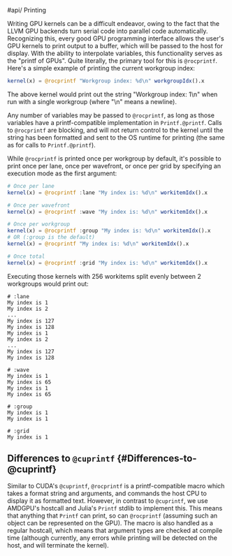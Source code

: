 
#api/ Printing

Writing GPU kernels can be a difficult endeavor, owing to the fact that the LLVM GPU backends turn serial code into parallel code automatically. Recognizing this, every good GPU programming interface allows the user&#39;s GPU kernels to print output to a buffer, which will be passed to the host for display. With the ability to interpolate variables, this functionality serves as the &quot;printf of GPUs&quot;. Quite literally, the primary tool for this is `@rocprintf`. Here&#39;s a simple example of printing the current workgroup index:

```julia
kernel(x) = @rocprintf "Workgroup index: %d\n" workgroupIdx().x
```


The above kernel would print out the string &quot;Workgroup index: 1\n&quot; when run with a single workgroup (where &quot;\n&quot; means a newline).

Any number of variables may be passed to `@rocprintf`, as long as those variables have a printf-compatible implementation in `Printf.@printf`. Calls to `@rocprintf` are blocking, and will not return control to the kernel until the string has been formatted and sent to the OS runtime for printing (the same as for calls to `Printf.@printf`).

While `@rocprintf` is printed once per workgroup by default, it&#39;s possible to print once per lane, once per wavefront, or once per grid by specifying an execution mode as the first argument:

```julia
# Once per lane
kernel(x) = @rocprintf :lane "My index is: %d\n" workitemIdx().x

# Once per wavefront
kernel(x) = @rocprintf :wave "My index is: %d\n" workitemIdx().x

# Once per workgroup
kernel(x) = @rocprintf :group "My index is: %d\n" workitemIdx().x
# OR (:group is the default)
kernel(x) = @rocprintf "My index is: %d\n" workitemIdx().x

# Once total
kernel(x) = @rocprintf :grid "My index is: %d\n" workitemIdx().x
```


Executing those kernels with 256 workitems split evenly between 2 workgroups would print out:

```
# :lane
My index is 1
My index is 2
...
My index is 127
My index is 128
My index is 1
My index is 2
...
My index is 127
My index is 128

# :wave
My index is 1
My index is 65
My index is 1
My index is 65

# :group
My index is 1
My index is 1

# :grid
My index is 1
```


## Differences to `@cuprintf` {#Differences-to-@cuprintf}

Similar to CUDA&#39;s `@cuprintf`, `@rocprintf` is a printf-compatible macro which takes a format string and arguments, and commands the host CPU to display it as formatted text. However, in contrast to `@cuprintf`, we use AMDGPU&#39;s hostcall and Julia&#39;s `Printf` stdlib to implement this. This means that anything that `Printf` can print, so can `@rocprintf` (assuming such an object can be represented on the GPU). The macro is also handled as a regular hostcall, which means that argument types are checked at compile time (although currently, any errors while printing will be detected on the host, and will terminate the kernel).
